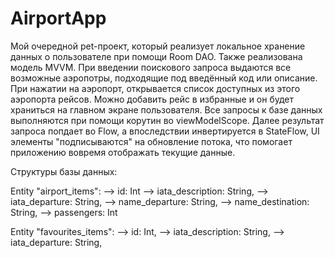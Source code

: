 # AirportApp
Мой очередной pet-проект, который реализует локальное хранение данных о пользователе при помощи Room DAO. Также реализована модель MVVM. При введении поискового запроса выдаются все возможные аэропотры, подходящие под введённый код или описание. При нажатии на аэропорт, открывается список доступных из этого аэропорта рейсов. Можно добавить рейс в избранные и он будет храниться на главном экране пользователя. Все запросы к базе данных выполняются при помощи корутин во viewModelScope. Далее результат запроса попдает во Flow, а впоследствии инвертируется в StateFlow, UI элементы "подписываются" на обновление потока, что помогает приложению вовремя отображать текущие данные.

Структуры базы данных:

Entity "airport_items": --> id: Int --> iata_description: String, --> iata_departure: String, --> name_departure: String, --> name_destination: String, --> passengers: Int

Entity "favourites_items": --> id: Int, --> iata_description: String, --> iata_departure: String,
